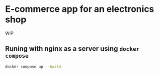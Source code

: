 # E-commerce app for an electronics shop
WIP

## Runing with nginx as a server using `docker compose`
```sh
docker compose up --build
```

